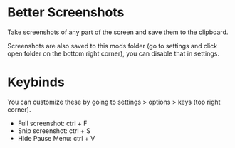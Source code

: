 # Better Screenshots

Take screenshots of any part of the screen and save them to the clipboard.

Screenshots are also saved to this mods folder (go to settings and click open folder on the bottom right corner), you can disable that in settings.

# Keybinds

You can customize these by going to settings > options > keys (top right corner).

* Full screenshot: ctrl + F
* Snip screenshot: ctrl + S
* Hide Pause Menu: ctrl + V
